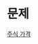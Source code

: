 # 문제
[주식 가격](https://github.com/life-is-awesome/algorithm-study/tree/cenibee/%EC%8A%A4%ED%83%9D/%EB%AC%B8%EC%A0%9C/%EC%A3%BC%EC%8B%9D%EA%B0%80%EA%B2%A9)